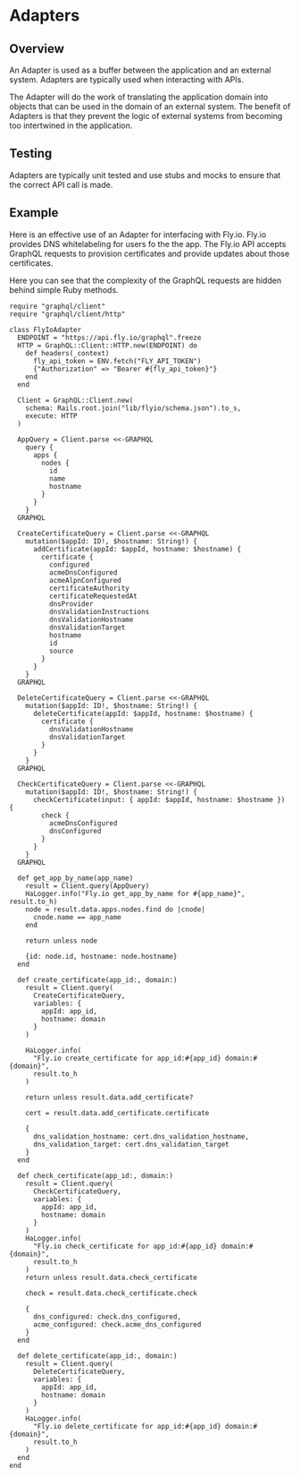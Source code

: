 # Adapters

## Overview

An Adapter is used as a buffer between the application and an external system.  Adapters are typically used when interacting with APIs.

The Adapter will do the work of translating the application domain into objects that can be used in the domain of an external system. The benefit of Adapters is that they prevent the logic of external systems from becoming too intertwined in the application.

## Testing

Adapters are typically unit tested and use stubs and mocks to ensure that the correct API call is made.

## Example

Here is an effective use of an Adapter for interfacing with Fly.io.  Fly.io provides DNS whitelabeling for users fo the the app.  The Fly.io API accepts GraphQL requests to provision certificates and provide updates about those certificates.

Here you can see that the complexity of the GraphQL requests are hidden behind simple Ruby methods.

```
require "graphql/client"
require "graphql/client/http"

class FlyIoAdapter
  ENDPOINT = "https://api.fly.io/graphql".freeze
  HTTP = GraphQL::Client::HTTP.new(ENDPOINT) do
    def headers(_context)
      fly_api_token = ENV.fetch("FLY_API_TOKEN")
      {"Authorization" => "Bearer #{fly_api_token}"}
    end
  end

  Client = GraphQL::Client.new(
    schema: Rails.root.join("lib/flyio/schema.json").to_s,
    execute: HTTP
  )

  AppQuery = Client.parse <<-GRAPHQL
    query {
      apps {
        nodes {
          id
          name
          hostname
        }
      }
    }
  GRAPHQL

  CreateCertificateQuery = Client.parse <<-GRAPHQL
    mutation($appId: ID!, $hostname: String!) {
      addCertificate(appId: $appId, hostname: $hostname) {
        certificate {
          configured
          acmeDnsConfigured
          acmeAlpnConfigured
          certificateAuthority
          certificateRequestedAt
          dnsProvider
          dnsValidationInstructions
          dnsValidationHostname
          dnsValidationTarget
          hostname
          id
          source
        }
      }
    }
  GRAPHQL

  DeleteCertificateQuery = Client.parse <<-GRAPHQL
    mutation($appId: ID!, $hostname: String!) {
      deleteCertificate(appId: $appId, hostname: $hostname) {
        certificate {
          dnsValidationHostname
          dnsValidationTarget
        }
      }
    }
  GRAPHQL

  CheckCertificateQuery = Client.parse <<-GRAPHQL
    mutation($appId: ID!, $hostname: String!) {
      checkCertificate(input: { appId: $appId, hostname: $hostname }) {
        check {
          acmeDnsConfigured
          dnsConfigured
        }
      }
    }
  GRAPHQL

  def get_app_by_name(app_name)
    result = Client.query(AppQuery)
    HaLogger.info("Fly.io get_app_by_name for #{app_name}", result.to_h)
    node = result.data.apps.nodes.find do |cnode|
      cnode.name == app_name
    end

    return unless node

    {id: node.id, hostname: node.hostname}
  end

  def create_certificate(app_id:, domain:)
    result = Client.query(
      CreateCertificateQuery,
      variables: {
        appId: app_id,
        hostname: domain
      }
    )

    HaLogger.info(
      "Fly.io create_certificate for app_id:#{app_id} domain:#{domain}",
      result.to_h
    )

    return unless result.data.add_certificate?

    cert = result.data.add_certificate.certificate

    {
      dns_validation_hostname: cert.dns_validation_hostname,
      dns_validation_target: cert.dns_validation_target
    }
  end

  def check_certificate(app_id:, domain:)
    result = Client.query(
      CheckCertificateQuery,
      variables: {
        appId: app_id,
        hostname: domain
      }
    )
    HaLogger.info(
      "Fly.io check_certificate for app_id:#{app_id} domain:#{domain}",
      result.to_h
    )
    return unless result.data.check_certificate

    check = result.data.check_certificate.check

    {
      dns_configured: check.dns_configured,
      acme_configured: check.acme_dns_configured
    }
  end

  def delete_certificate(app_id:, domain:)
    result = Client.query(
      DeleteCertificateQuery,
      variables: {
        appId: app_id,
        hostname: domain
      }
    )
    HaLogger.info(
      "Fly.io delete_certificate for app_id:#{app_id} domain:#{domain}",
      result.to_h
    )
  end
end
```
